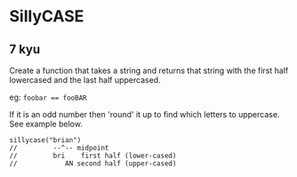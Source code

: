 # SillyCASE
## 7 kyu

Create a function that takes a string and returns that string with the first half lowercased and the last half uppercased.

eg: `foobar == fooBAR`

If it is an odd number then 'round' it up to find which letters to uppercase. See example below.
```
sillycase("brian")  
//         --^-- midpoint  
//         bri    first half (lower-cased)  
//            AN second half (upper-cased)  
```
